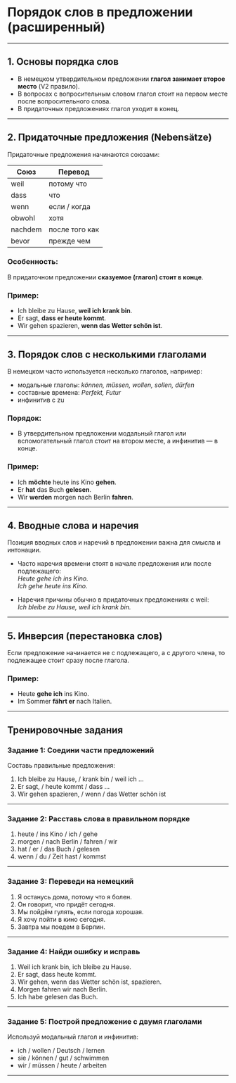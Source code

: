 # Порядок слов в предложении (расширенный)

---

## 1. Основы порядка слов

- В немецком утвердительном предложении **глагол занимает второе место** (V2 правило).  
- В вопросах с вопросительным словом глагол стоит на первом месте после вопросительного слова.  
- В придаточных предложениях глагол уходит в конец.

---

## 2. Придаточные предложения (Nebensätze)

Придаточные предложения начинаются союзами:

| Союз         | Перевод       |
|--------------|---------------|
| weil         | потому что    |
| dass         | что           |
| wenn         | если / когда  |
| obwohl       | хотя          |
| nachdem      | после того как |
| bevor        | прежде чем    |

### Особенность:  
В придаточном предложении **сказуемое (глагол) стоит в конце**.

### Пример:

- Ich bleibe zu Hause, **weil ich krank bin**.  
- Er sagt, **dass er heute kommt**.  
- Wir gehen spazieren, **wenn das Wetter schön ist**.

---

## 3. Порядок слов с несколькими глаголами

В немецком часто используется несколько глаголов, например:

- модальные глаголы: _können, müssen, wollen, sollen, dürfen_  
- составные времена: _Perfekt, Futur_  
- инфинитив с zu

### Порядок:

- В утвердительном предложении модальный глагол или вспомогательный глагол стоит на втором месте, а инфинитив — в конце.

### Пример:

- Ich **möchte** heute ins Kino **gehen**.  
- Er **hat** das Buch **gelesen**.  
- Wir **werden** morgen nach Berlin **fahren**.

---

## 4. Вводные слова и наречия

Позиция вводных слов и наречий в предложении важна для смысла и интонации.

- Часто наречия времени стоят в начале предложения или после подлежащего:  
  _Heute gehe ich ins Kino._  
  _Ich gehe heute ins Kino._

- Наречия причины обычно в придаточных предложениях с weil:  
  _Ich bleibe zu Hause, weil ich krank bin._

---

## 5. Инверсия (перестановка слов)

Если предложение начинается не с подлежащего, а с другого члена, то подлежащее стоит сразу после глагола.

### Пример:

- Heute **gehe ich** ins Kino.  
- Im Sommer **fährt er** nach Italien.

---

## Тренировочные задания

### Задание 1: Соедини части предложений

Составь правильные предложения:

1. Ich bleibe zu Hause, / krank bin / weil ich ...  
2. Er sagt, / heute kommt / dass ...  
3. Wir gehen spazieren, / wenn / das Wetter schön ist

---

### Задание 2: Расставь слова в правильном порядке

1. heute / ins Kino / ich / gehe  
2. morgen / nach Berlin / fahren / wir  
3. hat / er / das Buch / gelesen  
4. wenn / du / Zeit hast / kommst

---

### Задание 3: Переведи на немецкий

1. Я останусь дома, потому что я болен.  
2. Он говорит, что придёт сегодня.  
3. Мы пойдём гулять, если погода хорошая.  
4. Я хочу пойти в кино сегодня.  
5. Завтра мы поедем в Берлин.

---

### Задание 4: Найди ошибку и исправь

1. Weil ich krank bin, ich bleibe zu Hause.  
2. Er sagt, dass heute kommt.  
3. Wir gehen, wenn das Wetter schön ist, spazieren.  
4. Morgen fahren wir nach Berlin.  
5. Ich habe gelesen das Buch.

---

### Задание 5: Построй предложение с двумя глаголами

Используй модальный глагол и инфинитив:

- ich / wollen / Deutsch / lernen  
- sie / können / gut / schwimmen  
- wir / müssen / heute / arbeiten

---

